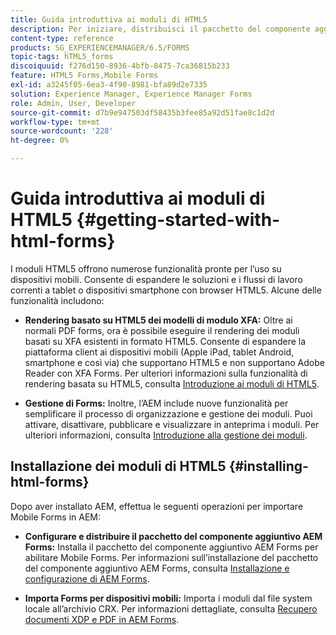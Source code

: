 ```yaml
---
title: Guida introduttiva ai moduli di HTML5
description: Per iniziare, distribuisci il pacchetto del componente aggiuntivo AEM Forms e importa i moduli HTML5 esistenti nell’AEM.
content-type: reference
products: SG_EXPERIENCEMANAGER/6.5/FORMS
topic-tags: hTML5_forms
discoiquuid: f276d150-8936-4bfb-8475-7ca36815b233
feature: HTML5 Forms,Mobile Forms
exl-id: a3245f05-6ea3-4f90-8981-bfa89d2e7335
solution: Experience Manager, Experience Manager Forms
role: Admin, User, Developer
source-git-commit: d7b9e947503df58435b3fee85a92d51fae8c1d2d
workflow-type: tm+mt
source-wordcount: '228'
ht-degree: 0%

---
```


# Guida introduttiva ai moduli di HTML5 {#getting-started-with-html-forms}

I moduli HTML5 offrono numerose funzionalità pronte per l’uso su dispositivi mobili. Consente di espandere le soluzioni e i flussi di lavoro correnti a tablet o dispositivi smartphone con browser HTML5. Alcune delle funzionalità includono:

* **Rendering basato su HTML5 dei modelli di modulo XFA:** Oltre ai normali PDF forms, ora è possibile eseguire il rendering dei moduli basati su XFA esistenti in formato HTML5. Consente di espandere la piattaforma client ai dispositivi mobili (Apple iPad, tablet Android, smartphone e così via) che supportano HTML5 e non supportano Adobe Reader con XFA Forms. Per ulteriori informazioni sulla funzionalità di rendering basata su HTML5, consulta [Introduzione ai moduli di HTML5](/help/forms/using/introduction.md).

* **Gestione di Forms:** Inoltre, l’AEM include nuove funzionalità per semplificare il processo di organizzazione e gestione dei moduli. Puoi attivare, disattivare, pubblicare e visualizzare in anteprima i moduli. Per ulteriori informazioni, consulta [Introduzione alla gestione dei moduli](/help/forms/using/introduction-managing-forms.md).

## Installazione dei moduli di HTML5 {#installing-html-forms}

Dopo aver installato AEM, effettua le seguenti operazioni per importare Mobile Forms in AEM:

* **Configurare e distribuire il pacchetto del componente aggiuntivo AEM Forms:** Installa il pacchetto del componente aggiuntivo AEM Forms per abilitare Mobile Forms. Per informazioni sull’installazione del pacchetto del componente aggiuntivo AEM Forms, consulta [Installazione e configurazione di AEM Forms](/help/forms/using/installing-configuring-aem-forms-osgi.md).

* **Importa Forms per dispositivi mobili:** Importa i moduli dal file system locale all’archivio CRX. Per informazioni dettagliate, consulta [Recupero documenti XDP e PDF in AEM Forms](/help/forms/using/get-xdp-pdf-documents-aem.md).
